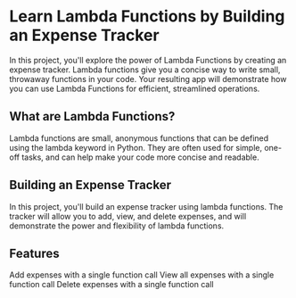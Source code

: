 # Learn Lambda Functions by Building an Expense Tracker

In this project, you'll explore the power of Lambda Functions by creating an expense tracker. Lambda functions give you a concise way to write small, throwaway functions in your code. Your resulting app will demonstrate how you can use Lambda Functions for efficient, streamlined operations.

## What are Lambda Functions?

Lambda functions are small, anonymous functions that can be defined using the lambda keyword in Python. They are often used for simple, one-off tasks, and can help make your code more concise and readable.

## Building an Expense Tracker

In this project, you'll build an expense tracker using lambda functions. The tracker will allow you to add, view, and delete expenses, and will demonstrate the power and flexibility of lambda functions.

## Features

Add expenses with a single function call
View all expenses with a single function call
Delete expenses with a single function call
